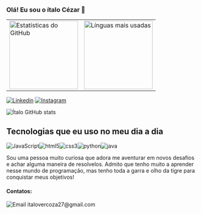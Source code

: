 ### Olá! Eu sou o ítalo Cézar 👋

<p align="center">
  <table>
    <tr>
      <td><img height="180em" src="https://github-readme-stats.vercel.app/api?username=iti0027&show_icons=true&theme=tokyonight&include_all_commits=true&count_private=true" alt="Estatísticas do GitHub"/></td>
      <td><img height="180em" src="https://github-readme-stats.vercel.app/api/top-langs/?username=iti0027&layout=compact&langs_count=6&theme=tokyonight" alt="Línguas mais usadas"/></td>
    </tr>
  </table>
</p>


[![Linkedin](https://img.shields.io/badge/LinkedIn-0077B5?style=for-the-badge&logo=linkedin&logoColor=white)](https://linkedin.com/in/italo-cezar/)
[![Instagram](https://img.shields.io/badge/Instagram-E4405F?style=for-the-badge&logo=instagram&logoColor=white)](https://instagram.com/italovercoza/)

![Ítalo GitHub stats](https://github-readme-stats.vercel.app/api?username=iti0027&show_icons=true&theme=cobalt)

## Tecnologias que eu uso no meu dia a dia 

<div style ="display: inline_block">
    <img aling = "center" alt="JavaScript" src="https://img.shields.io/badge/JavaScript-F7DF1E?style=for-the-badge&logo=javascript&logoColor=black"></img><img aling = "center" alt="html5" src="https://img.shields.io/badge/HTML5-E34F26?style=for-the-badge&logo=html5&logoColor=white"></img><img aling = "center" alt="css3" src="https://img.shields.io/badge/CSS3-1572B6?style=for-the-badge&logo=css3&logoColor=white"></img><img aling = "center" alt="python" src="https://img.shields.io/badge/Python-14354C?style=for-the-badge&logo=python&logoColor=whit"></img><img aling = "center" alt="java" src="https://img.shields.io/badge/Java-ED8B00?style=for-the-badge&logo=openjdk&logoColor=white"></img>
</div>

Sou uma pessoa muito curiosa que adora me aventurar em novos desafios e achar alguma maneira de resolvelos. Admito que tenho muito a aprender nesse mundo de programação, mas tenho toda a garra e olho da tigre para conquistar meus objetivos!

#### Contatos:
<div style="display: inline-block">
  <img alt ="Email" src="https://img.shields.io/badge/Gmail-D14836?style=for-the-badge&logo=gmail&logoColor=white"></img>
  italovercoza27@gmail.com
</div>
